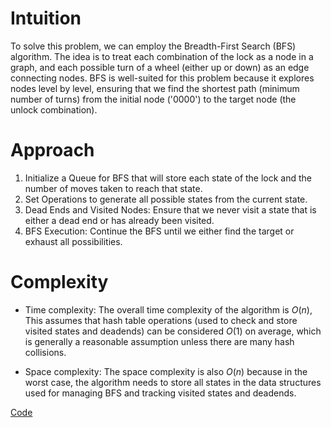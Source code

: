 # Intuition
To solve this problem, we can employ the Breadth-First Search (BFS) algorithm. The idea is to treat each combination of the lock as a node in a graph, and each possible turn of a wheel (either up or down) as an edge connecting nodes. BFS is well-suited for this problem because it explores nodes level by level, ensuring that we find the shortest path (minimum number of turns) from the initial node ('0000') to the target node (the unlock combination).

# Approach
1. Initialize a Queue for BFS that will store each state of the lock and the number of moves taken to reach that state.
2. Set Operations to generate all possible states from the current state.
3. Dead Ends and Visited Nodes: Ensure that we never visit a state that is either a dead end or has already been visited.
4. BFS Execution: Continue the BFS until we either find the target or exhaust all possibilities.

# Complexity
- Time complexity: The overall time complexity of the algorithm is $O(n)$, This assumes that hash table operations (used to check and store visited states and deadends) can be considered $O(1)$ on average, which is generally a reasonable assumption unless there are many hash collisions.

- Space complexity: The space complexity is also $O(n)$ because in the worst case, the algorithm needs to store all states in the data structures used for managing BFS and tracking visited states and deadends.

[Code](./752-open-the-lock.ts)
